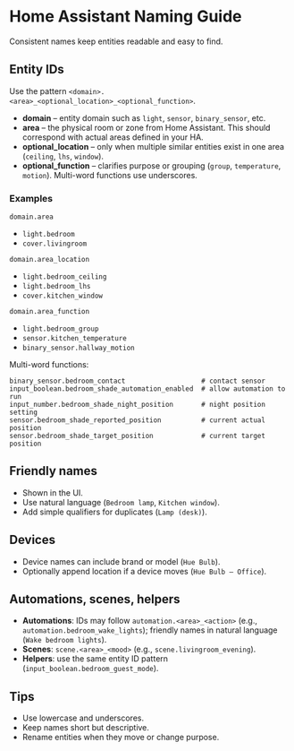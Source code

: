 # Home Assistant Naming Guide

Consistent names keep entities readable and easy to find.

## Entity IDs

Use the pattern `<domain>.<area>_<optional_location>_<optional_function>`.

- **domain** – entity domain such as `light`, `sensor`, `binary_sensor`, etc.
- **area** – the physical room or zone from Home Assistant. This should correspond with actual areas defined in your HA.
- **optional_location** – only when multiple similar entities exist in one area (`ceiling`, `lhs`, `window`).
- **optional_function** – clarifies purpose or grouping (`group`, `temperature`, `motion`). Multi-word functions use underscores.

### Examples

`domain.area`

- `light.bedroom`
- `cover.livingroom`

`domain.area_location`

- `light.bedroom_ceiling`
- `light.bedroom_lhs`
- `cover.kitchen_window`

`domain.area_function`

- `light.bedroom_group`
- `sensor.kitchen_temperature`
- `binary_sensor.hallway_motion`

Multi-word functions:

```
binary_sensor.bedroom_contact                   # contact sensor
input_boolean.bedroom_shade_automation_enabled  # allow automation to run
input_number.bedroom_shade_night_position       # night position setting
sensor.bedroom_shade_reported_position          # current actual position
sensor.bedroom_shade_target_position            # current target position
```

## Friendly names

- Shown in the UI.
- Use natural language (`Bedroom lamp`, `Kitchen window`).
- Add simple qualifiers for duplicates (`Lamp (desk)`).

## Devices

- Device names can include brand or model (`Hue Bulb`).
- Optionally append location if a device moves (`Hue Bulb – Office`).

## Automations, scenes, helpers

- **Automations**: IDs may follow `automation.<area>_<action>` (e.g., `automation.bedroom_wake_lights`); friendly names in natural language (`Wake bedroom lights`).
- **Scenes**: `scene.<area>_<mood>` (e.g., `scene.livingroom_evening`).
- **Helpers**: use the same entity ID pattern (`input_boolean.bedroom_guest_mode`).

## Tips

- Use lowercase and underscores.
- Keep names short but descriptive.
- Rename entities when they move or change purpose.
